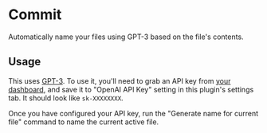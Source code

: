 # Commit

Automatically name your files using GPT-3 based on the file's contents.

## Usage

This uses [GPT-3](https://beta.openai.com/). To use it, you'll need to grab an API key from [your dashboard](https://beta.openai.com/), and save it to "OpenAI API Key" setting in this plugin's settings tab. It should look like `sk-XXXXXXXX`.

Once you have configured your API key, run the "Generate name for current file" command to name the current active file.
